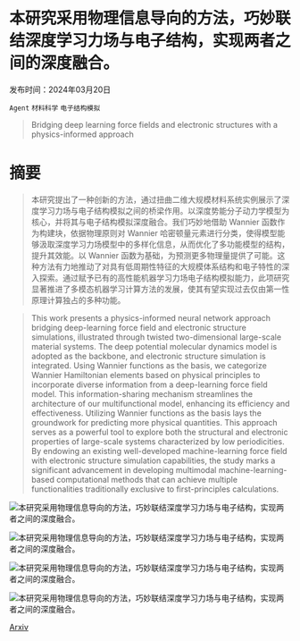 # 本研究采用物理信息导向的方法，巧妙联结深度学习力场与电子结构，实现两者之间的深度融合。

发布时间：2024年03月20日

`Agent` `材料科学` `电子结构模拟`

> Bridging deep learning force fields and electronic structures with a physics-informed approach

# 摘要

> 本研究提出了一种创新的方法，通过扭曲二维大规模材料系统实例展示了深度学习力场与电子结构模拟之间的桥梁作用。以深度势能分子动力学模型为核心，并将其与电子结构模拟深度融合。我们巧妙地借助 Wannier 函数作为构建块，依据物理原则对 Wannier 哈密顿量元素进行分类，使得模型能够汲取深度学习力场模型中的多样化信息，从而优化了多功能模型的结构，提升其效能。以 Wannier 函数为基础，为预测更多物理量提供了可能。这种方法有力地推动了对具有低周期性特征的大规模体系结构和电子特性的深入探索。通过赋予已有的高性能机器学习力场电子结构模拟能力，此项研究显著推进了多模态机器学习计算方法的发展，使其有望实现过去仅由第一性原理计算独占的多种功能。

> This work presents a physics-informed neural network approach bridging deep-learning force field and electronic structure simulations, illustrated through twisted two-dimensional large-scale material systems. The deep potential molecular dynamics model is adopted as the backbone, and electronic structure simulation is integrated. Using Wannier functions as the basis, we categorize Wannier Hamiltonian elements based on physical principles to incorporate diverse information from a deep-learning force field model. This information-sharing mechanism streamlines the architecture of our multifunctional model, enhancing its efficiency and effectiveness. Utilizing Wannier functions as the basis lays the groundwork for predicting more physical quantities. This approach serves as a powerful tool to explore both the structural and electronic properties of large-scale systems characterized by low periodicities. By endowing an existing well-developed machine-learning force field with electronic structure simulation capabilities, the study marks a significant advancement in developing multimodal machine-learning-based computational methods that can achieve multiple functionalities traditionally exclusive to first-principles calculations.

![本研究采用物理信息导向的方法，巧妙联结深度学习力场与电子结构，实现两者之间的深度融合。](../../../paper_images/2403.13675/x1.png)

![本研究采用物理信息导向的方法，巧妙联结深度学习力场与电子结构，实现两者之间的深度融合。](../../../paper_images/2403.13675/x2.png)

![本研究采用物理信息导向的方法，巧妙联结深度学习力场与电子结构，实现两者之间的深度融合。](../../../paper_images/2403.13675/x3.png)

![本研究采用物理信息导向的方法，巧妙联结深度学习力场与电子结构，实现两者之间的深度融合。](../../../paper_images/2403.13675/x4.png)

[Arxiv](https://arxiv.org/abs/2403.13675)